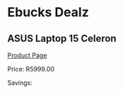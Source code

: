 
# Ebucks Dealz
## ASUS Laptop 15 Celeron
[Product Page](https://www.ebucks.com/web/shop/productSelected.do?prodId=1045106663&catId=714946558)

Price: R5999.00

Savings: 


	